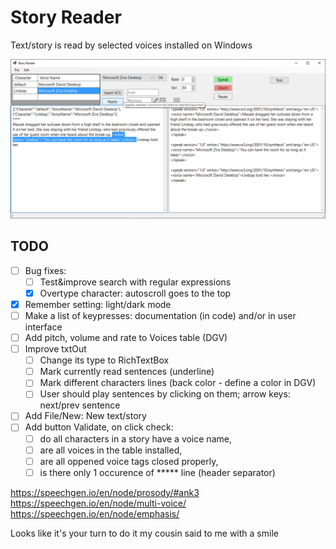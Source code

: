﻿# Story Reader
Text/story is read by selected voices installed on Windows

![Story Reader - Main Window](ScreenShots/FrmMain.png)

## TODO
- [ ] Bug fixes:
	- [ ] Test&improve search with regular expressions
	- [x] Overtype character: autoscroll goes to the top
- [x] Remember setting: light/dark mode
- [ ] Make a list of keypresses: documentation (in code) and/or in user interface
- [ ] Add pitch, volume and rate to Voices table (DGV)
- [ ] Improve txtOut
	- [ ] Change its type to RichTextBox
	- [ ] Mark currently read sentences (underline)
	- [ ] Mark different characters lines (back color - define a color in DGV)
	- [ ] User should play sentences by clicking on them; arrow keys: next/prev sentence
- [ ] Add File/New: New text/story
- [ ] Add button Validate, on click check:
	- [ ] do all characters in a story have a voice name, 
	- [ ] are all voices in the table installed,
	- [ ] are all oppened voice tags closed properly,
	- [ ] is there only 1 occurence of ***** line (header separator)

https://speechgen.io/en/node/prosody/#ank3
https://speechgen.io/en/node/multi-voice/
https://speechgen.io/en/node/emphasis/

<voice name="cousin">
<prosody rate='130%' pitch='x-high'>Looks like it's your turn to do it</prosody>
</voice>
<voice name="default">
<prosody rate='slow' pitch='low'>my cousin said to me with a smile</prosody>
</voice>
<emphasis level='strong'></emphasis>